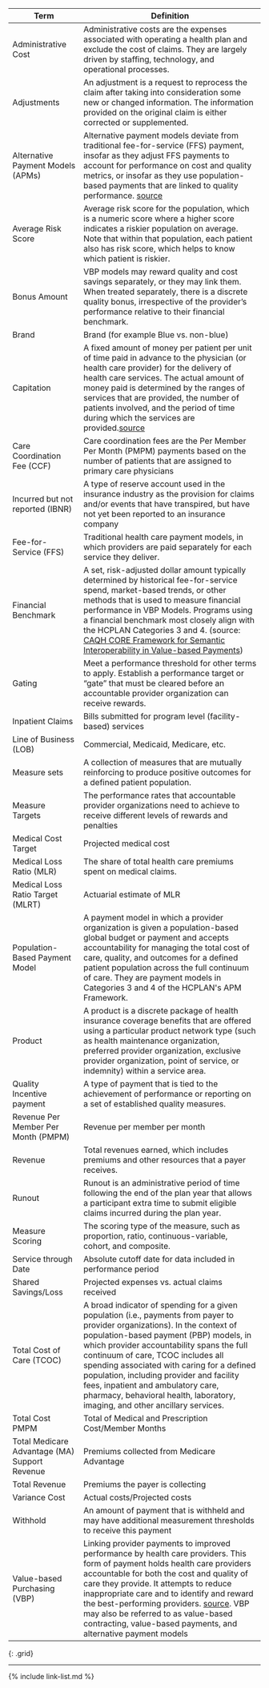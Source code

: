 
|Term|Definition|
|---|---|
|Administrative Cost|Administrative costs are the expenses associated with operating a health plan and exclude the cost of claims. They are largely driven by staffing, technology, and operational processes.|
|Adjustments|An adjustment is a request to reprocess the claim after taking into consideration some new or changed information. The information provided on the original claim is either corrected or supplemented.|
|Alternative Payment Models (APMs)|Alternative payment models deviate from traditional fee-for-service (FFS) payment, insofar as they adjust FFS payments to account for performance on cost and quality metrics, or insofar as they use population-based payments that are linked to quality performance. [source](http://hcp-lan.org/workproducts/ds-whitepaper-final.pdf)|
|Average Risk Score|Average risk score for the population, which is a numeric score where a higher score indicates a riskier population on average. Note that within that population, each patient also has risk score, which helps to know which patient is riskier.|
|Bonus Amount|VBP models may reward quality and cost savings separately, or they may link them. When treated separately, there is a discrete quality bonus, irrespective of the provider’s performance relative to their financial benchmark.|
|Brand|Brand (for example Blue vs. non-blue)|
|Capitation|A fixed amount of money per patient per unit of time paid in advance to the physician (or health care provider) for the delivery of health care services. The actual amount of money paid is determined by the ranges of services that are provided, the number of patients involved, and the period of time during which the services are provided.[source](https://www.acponline.org/about-acp/about-internal-medicine/career-paths/residency-career-counseling/resident-career-counseling-guidance-and-tips/understanding-capitation)|
|Care Coordination Fee (CCF)|Care coordination fees are the Per Member Per Month (PMPM) payments based on the number of patients that are assigned to primary care physicians|
|Incurred but not reported (IBNR)|A type of reserve account used in the insurance industry as the provision for claims and/or events that have transpired, but have not yet been reported to an insurance company|
|Fee-for-Service (FFS)|Traditional health care payment models, in which providers are paid separately for each service they deliver.|
|Financial Benchmark|A set, risk-adjusted dollar amount typically determined by historical fee-for-service spend, market-based trends, or other methods that is used to measure financial performance in VBP Models. Programs using a financial benchmark most closely align with the HCPLAN Categories 3 and 4. (source: [CAQH CORE Framework for Semantic Interoperability in Value-based Payments](https://www.caqh.org/hubfs/CORE/CORE_Framework_for_Semantic_Interoperability_in_Value_Based_Payments_vSI.1.0.pdf))|
|Gating|Meet a performance threshold for other terms to apply. Establish a performance target or “gate” that must be cleared before an accountable provider organization can receive rewards.|
|Inpatient Claims|Bills submitted for program level (facility-based) services |
|Line of Business (LOB)|Commercial, Medicaid, Medicare, etc.|
|Measure sets|A collection of measures that are mutually reinforcing to produce positive outcomes for a defined patient population.|
|Measure Targets|The performance rates that accountable provider organizations need to achieve to receive different levels of rewards and penalties|
|Medical Cost Target|Projected medical cost|
|Medical Loss Ratio (MLR)|The share of total health care premiums spent on medical claims.|
|Medical Loss Ratio Target (MLRT)|Actuarial estimate of MLR|
|Population-Based Payment Model|A payment model in which a provider organization is given a population-based global budget or payment and accepts accountability for managing the total cost of care, quality, and outcomes for a defined patient population across the full continuum of care. They are payment models in Categories 3 and 4 of the HCPLAN's APM Framework.|
|Product|A product is a discrete package of health insurance coverage benefits that are offered using a particular product network type (such as health maintenance organization, preferred provider organization, exclusive provider organization, point of service, or indemnity) within a service area.|
|Quality Incentive payment|A type of payment that is tied to the achievement of performance or reporting on a set of established quality measures.|
|Revenue Per Member Per Month (PMPM)|Revenue per member per month|
|Revenue|Total revenues earned, which includes premiums and other resources that a payer receives.|
|Runout|Runout is an administrative period of time following the end of the plan year that allows a participant extra time to submit eligible claims incurred during the plan year.|
|Measure Scoring|The scoring type of the measure, such as proportion, ratio, continuous-variable, cohort, and composite.|
|Service through Date|Absolute cutoff date for data included in performance period|
|Shared Savings/Loss|Projected expenses vs. actual claims received|
|Total Cost of Care (TCOC)|A broad indicator of spending for a given population (i.e., payments from payer to provider organizations). In the context of population-based payment (PBP) models, in which provider accountability spans the full continuum of care, TCOC includes all spending associated with caring for a defined population, including provider and facility fees, inpatient and ambulatory care, pharmacy, behavioral health, laboratory, imaging, and other ancillary services.|
|Total Cost PMPM|Total of Medical and Prescription Cost/Member Months|
|Total Medicare Advantage (MA) Support Revenue|Premiums collected from Medicare Advantage|
|Total Revenue|Premiums the payer is collecting|
|Variance Cost|Actual costs/Projected costs|
|Withhold|An amount of payment that is withheld and may have additional measurement thresholds to receive this payment|
|Value-based Purchasing (VBP)|Linking provider payments to improved performance by health care providers. This form of payment holds health care providers accountable for both the cost and quality of care they provide. It attempts to reduce inappropriate care and to identify and reward the best-performing providers. [source](https://www.healthcare.gov/glossary/value-based-purchasing-vbp/). VBP may also be referred to as value-based contracting, value-based payments, and alternative payment models|
{: .grid}


---

{% include link-list.md %}